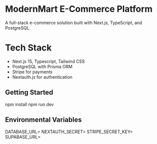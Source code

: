 # ModernMart E-Commerce Platform
A full-stack e-commerce solution built with Next.js, TypeScript, and PostgreSQL.


# Tech Stack
- Next.js 15, Typescript, Tailwind CSS
- PostgreSQL with Prisma ORM
- Stripe for payments
- Nextauth.js for authentication


## Getting Started

npm install 
npm run dev


## Environmental Variables 

DATABASE_URL=
NEXTAUTH_SECRET=
STRIPE_SECRET_KEY=
SUPABASE_URL=

